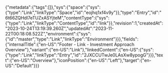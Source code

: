 {"metadata":{"tags":[]},"sys":{"space":{"sys":{"type":"Link","linkType":"Space","id":"eojhq1xf4v9y"}},"type":"Entry","id":"6t66ZQHdl7eTUZxASYjteM","contentType":{"sys":{"type":"Link","linkType":"ContentType","id":"link"}},"revision":1,"createdAt":"2023-10-24T13:19:39.260Z","updatedAt":"2023-11-22T00:18:08.522Z","environment":{"sys":{"id":"master","type":"Link","linkType":"Environment"}}},"fields":{"internalTitle":{"en-US":"Footer - Link - Investment Approach Overview"},"variant":{"en-US":"Link"},"linkedContent":{"en-US":{"sys":{"type":"Link","linkType":"Entry","id":"2JXCCUTwJe0LAsXw8ypogG"}}},"text":{"en-US":"Overview"},"iconPosition":{"en-US":"Left"},"target":{"en-US":"Default"}}}